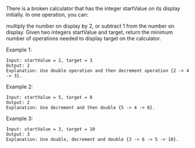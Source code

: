 There is a broken calculator that has the integer startValue on its display initially. In one operation, you can:

multiply the number on display by 2, or
subtract 1 from the number on display.
Given two integers startValue and target, return the minimum number of operations needed to display target on the calculator.

 

Example 1:
```
Input: startValue = 2, target = 3
Output: 2
Explanation: Use double operation and then decrement operation {2 -> 4 -> 3}.
```
Example 2:
```
Input: startValue = 5, target = 8
Output: 2
Explanation: Use decrement and then double {5 -> 4 -> 8}.
```
Example 3:
```
Input: startValue = 3, target = 10
Output: 3
Explanation: Use double, decrement and double {3 -> 6 -> 5 -> 10}.
```